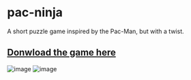 # pac-ninja

 A short puzzle game inspired by the Pac-Man, but with a twist.
## [Donwload the game here](https://j0natha.itch.io/pac-ninja)

![image](https://user-images.githubusercontent.com/121146950/236649688-fb337d8e-deeb-4685-9b4c-925225471220.png)
![image](https://user-images.githubusercontent.com/121146950/236649710-48b5ea57-5ce4-45f4-a08c-e89ee671ce91.png)


